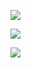 [![](https://readme-typing-svg.herokuapp.com?color=%ff0000&lines=Hi!+I+am+mabter)](https://git.io/typing-svg) 

[![](https://readme-typing-svg.herokuapp.com?color=%2336BCF7&lines=I'm+learning+html,css,python)](https://git.io/typing-svg) 

![](https://github-profile-summary-cards.vercel.app/api/cards/profile-details?username=Mabter&theme=solarized_dark)
<!---
Mabter/Mabter is a ✨ special ✨ repository because its `README.md` (this file) appears on your GitHub profile.
You can click the Preview link to take a look at your changes.
--->
